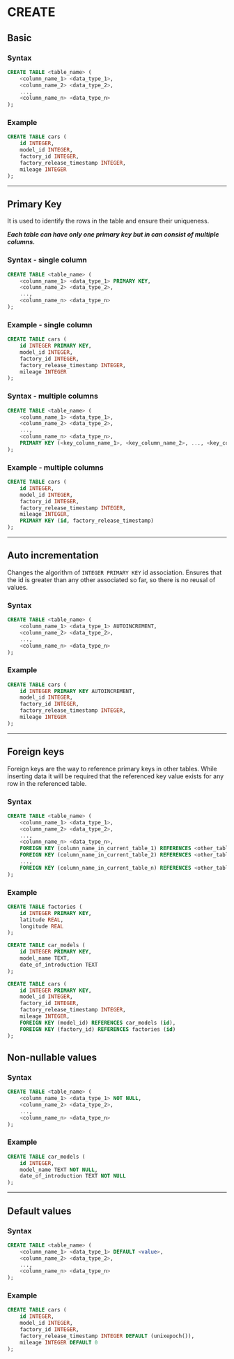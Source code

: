 # CREATE

## Basic

### Syntax

```sql
CREATE TABLE <table_name> (
    <column_name_1> <data_type_1>,
    <column_name_2> <data_type_2>,
    ...,
    <column_name_n> <data_type_n>
);
```

### Example

```sql
CREATE TABLE cars (
    id INTEGER,
    model_id INTEGER,
    factory_id INTEGER,
    factory_release_timestamp INTEGER,
    mileage INTEGER
);
```

---

## Primary Key

It is used to identify the rows in the table and ensure their uniqueness.

___Each table can have only one primary key but in can consist of multiple columns.___

### Syntax - single column

```sql
CREATE TABLE <table_name> (
    <column_name_1> <data_type_1> PRIMARY KEY,
    <column_name_2> <data_type_2>,
    ...,
    <column_name_n> <data_type_n>
);
```

### Example - single column

```sql
CREATE TABLE cars (
    id INTEGER PRIMARY KEY,
    model_id INTEGER,
    factory_id INTEGER,
    factory_release_timestamp INTEGER,
    mileage INTEGER
);
```

### Syntax - multiple columns

```sql
CREATE TABLE <table_name> (
    <column_name_1> <data_type_1>,
    <column_name_2> <data_type_2>,
    ...,
    <column_name_n> <data_type_n>,
    PRIMARY KEY (<key_column_name_1>, <key_column_name_2>, ..., <key_column_name_n>)
);
```

### Example - multiple columns

```sql
CREATE TABLE cars (
    id INTEGER,
    model_id INTEGER,
    factory_id INTEGER,
    factory_release_timestamp INTEGER,
    mileage INTEGER,
    PRIMARY KEY (id, factory_release_timestamp)
);
```

---

## Auto incrementation

Changes the algorithm of `INTEGER PRIMARY KEY` id association. Ensures that the id is greater than any other associated so far, so there is no reusal of values.

### Syntax

```sql
CREATE TABLE <table_name> (
    <column_name_1> <data_type_1> AUTOINCREMENT,
    <column_name_2> <data_type_2>,
    ...,
    <column_name_n> <data_type_n>
);
```

### Example

```sql
CREATE TABLE cars (
    id INTEGER PRIMARY KEY AUTOINCREMENT,
    model_id INTEGER,
    factory_id INTEGER,
    factory_release_timestamp INTEGER,
    mileage INTEGER
);
```

---

## Foreign keys

Foreign keys are the way to reference primary keys in other tables. While inserting data it will be required that the referenced key value exists for any row in the referenced table.

### Syntax

```sql
CREATE TABLE <table_name> (
    <column_name_1> <data_type_1>,
    <column_name_2> <data_type_2>,
    ...,
    <column_name_n> <data_type_n>,
    FOREIGN KEY (column_name_in_current_table_1) REFERENCES <other_table_name_1> (column_name_in_other_table_1),
    FOREIGN KEY (column_name_in_current_table_2) REFERENCES <other_table_name_2> (column_name_in_other_table_2),
    ...,
    FOREIGN KEY (column_name_in_current_table_n) REFERENCES <other_table_name_n> (column_name_in_other_table_n),
);
```

### Example

```sql
CREATE TABLE factories (
    id INTEGER PRIMARY KEY,
    latitude REAL,
    longitude REAL
);
```

```sql
CREATE TABLE car_models (
    id INTEGER PRIMARY KEY,
    model_name TEXT,
    date_of_introduction TEXT
);
```

```sql
CREATE TABLE cars (
    id INTEGER PRIMARY KEY,
    model_id INTEGER,
    factory_id INTEGER,
    factory_release_timestamp INTEGER,
    mileage INTEGER,
    FOREIGN KEY (model_id) REFERENCES car_models (id),
    FOREIGN KEY (factory_id) REFERENCES factories (id)
);
```

## Non-nullable values

### Syntax

```sql
CREATE TABLE <table_name> (
    <column_name_1> <data_type_1> NOT NULL,
    <column_name_2> <data_type_2>,
    ...,
    <column_name_n> <data_type_n>
);
```

### Example

```sql
CREATE TABLE car_models (
    id INTEGER,
    model_name TEXT NOT NULL,
    date_of_introduction TEXT NOT NULL
);
```

---

## Default values

### Syntax

```sql
CREATE TABLE <table_name> (
    <column_name_1> <data_type_1> DEFAULT <value>,
    <column_name_2> <data_type_2>,
    ...,
    <column_name_n> <data_type_n>
);
```

### Example

```sql
CREATE TABLE cars (
    id INTEGER,
    model_id INTEGER,
    factory_id INTEGER,
    factory_release_timestamp INTEGER DEFAULT (unixepoch()),
    mileage INTEGER DEFAULT 0
);
```